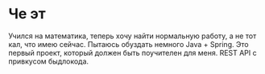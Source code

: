 # Че эт
Учился на математика, теперь хочу найти нормальную работу, а не тот кал, что имею сейчас. Пытаюсь обуздать немного Java + Spring.
 Это первый проект, который должен быть поучителен для меня. REST API с привкусом быдлокода.

